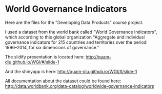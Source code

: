 # World Governance Indicators
Here are the files for the "Developing Data Products" course project.

I used a dataset from the world bank called "World Governance Indicators", which according to this global organization "Aggregate and individual governance indicators for 215 countries and territories over the period 1996–2014, for six dimensions of governance."

The slidify presentation is located here: http://quam-diu.github.io/WGI/#/slide-1

And the shinyapp is here: http://quam-diu.github.io/WGI/#/slide-1

All documentation about the dataset could be found here: 
http://data.worldbank.org/data-catalog/worldwide-governance-indicators
